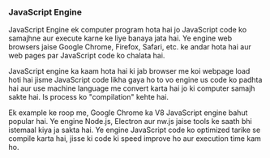 ### JavaScript Engine

JavaScript Engine ek computer program hota hai jo JavaScript code ko samajhne aur execute karne ke liye banaya jata hai. Ye engine web browsers jaise Google Chrome, Firefox, Safari, etc. ke andar hota hai aur web pages par JavaScript code ko chalata hai.

JavaScript engine ka kaam hota hai ki jab browser me koi webpage load hoti hai jisme JavaScript code likha gaya ho to vo engine us code ko padhta hai aur use machine language me convert karta hai jo ki computer samajh sakte hai. Is process ko "compilation" kehte hai.

Ek example ke roop me, Google Chrome ka V8 JavaScript engine bahut popular hai. Ye engine Node.js, Electron aur nw.js jaise tools ke saath bhi istemaal kiya ja sakta hai. Ye engine JavaScript code ko optimized tarike se compile karta hai, jisse ki code ki speed improve ho aur execution time kam ho.
